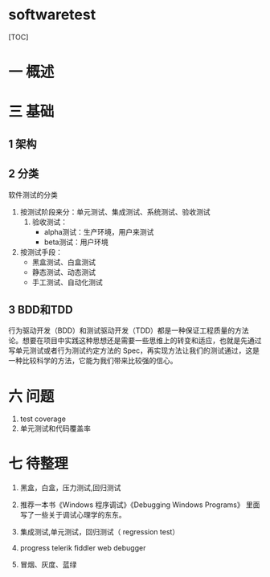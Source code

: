 # softwaretest
[TOC]
# 一 概述

# 三 基础

## 1 架构
## 2 分类
软件测试的分类
1. 按测试阶段来分：单元测试、集成测试、系统测试、验收测试
    1. 验收测试：
        * alpha测试：生产环境，用户来测试
        * beta测试：用户环境
2. 按测试手段：
    * 黑盒测试、白盒测试
    * 静态测试、动态测试
    * 手工测试、自动化测试
    
## 3 BDD和TDD
行为驱动开发（BDD）和测试驱动开发（TDD）都是一种保证工程质量的方法论。想要在项目中实践这种思想还是需要一些思维上的转变和适应，也就是先通过写单元测试或者行为测试约定方法的 Spec，再实现方法让我们的测试通过，这是一种比较科学的方法，它能为我们带来比较强的信心。

# 六 问题
1. test coverage
2. 单元测试和代码覆盖率


# 七 待整理
1. 黑盒，白盒，压力测试,回归测试
2. 推荐一本书《Windows 程序调试》《Debugging Windows Programs》 
里面写了一些关于调试心理学的东东。

3. 集成测试,单元测试，回归测试（ regression test）

4. progress telerik fiddler web debugger
5. 冒烟、灰度、蓝绿